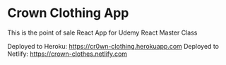 # Crown Clothing App 

This is the point of sale React App for Udemy React Master Class

Deployed to Heroku:  https://cr0wn-clothing.herokuapp.com
Deployed to Netlify: https://crown-clothes.netlify.com
